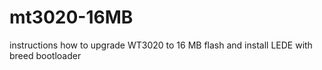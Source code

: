 # mt3020-16MB
instructions how to upgrade WT3020 to 16 MB flash and install LEDE with breed bootloader
